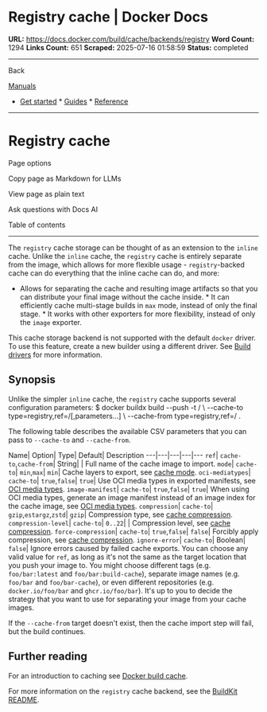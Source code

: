 # Registry cache | Docker Docs

**URL:** https://docs.docker.com/build/cache/backends/registry
**Word Count:** 1294
**Links Count:** 651
**Scraped:** 2025-07-16 01:58:59
**Status:** completed

---

Back

[Manuals](https://docs.docker.com/manuals/)

  * [Get started](https://docs.docker.com/get-started/)   * [Guides](https://docs.docker.com/guides/)   * [Reference](https://docs.docker.com/reference/)

* * *

# Registry cache

Page options

Copy page as Markdown for LLMs

View page as plain text

Ask questions with Docs AI

Table of contents

* * *

The `registry` cache storage can be thought of as an extension to the `inline` cache. Unlike the `inline` cache, the `registry` cache is entirely separate from the image, which allows for more flexible usage - `registry`-backed cache can do everything that the inline cache can do, and more:

  * Allows for separating the cache and resulting image artifacts so that you can distribute your final image without the cache inside.   * It can efficiently cache multi-stage builds in `max` mode, instead of only the final stage.   * It works with other exporters for more flexibility, instead of only the `image` exporter.

This cache storage backend is not supported with the default `docker` driver. To use this feature, create a new builder using a different driver. See [Build drivers](https://docs.docker.com/build/builders/drivers/) for more information.

## Synopsis

Unlike the simpler `inline` cache, the `registry` cache supports several configuration parameters:               $ docker buildx build --push -t <registry>/<image> \       --cache-to type=registry,ref=<registry>/<cache-image>[,parameters...] \       --cache-from type=registry,ref=<registry>/<cache-image> .     

The following table describes the available CSV parameters that you can pass to `--cache-to` and `--cache-from`.

Name| Option| Type| Default| Description   ---|---|---|---|---   `ref`| `cache-to`,`cache-from`| String| | Full name of the cache image to import.   `mode`| `cache-to`| `min`,`max`| `min`| Cache layers to export, see [cache mode](https://docs.docker.com/build/cache/backends/#cache-mode).   `oci-mediatypes`| `cache-to`| `true`,`false`| `true`| Use OCI media types in exported manifests, see [OCI media types](https://docs.docker.com/build/cache/backends/#oci-media-types).   `image-manifest`| `cache-to`| `true`,`false`| `true`| When using OCI media types, generate an image manifest instead of an image index for the cache image, see [OCI media types](https://docs.docker.com/build/cache/backends/#oci-media-types).   `compression`| `cache-to`| `gzip`,`estargz`,`zstd`| `gzip`| Compression type, see [cache compression](https://docs.docker.com/build/cache/backends/#cache-compression).   `compression-level`| `cache-to`| `0..22`| | Compression level, see [cache compression](https://docs.docker.com/build/cache/backends/#cache-compression).   `force-compression`| `cache-to`| `true`,`false`| `false`| Forcibly apply compression, see [cache compression](https://docs.docker.com/build/cache/backends/#cache-compression).   `ignore-error`| `cache-to`| Boolean| `false`| Ignore errors caused by failed cache exports.      You can choose any valid value for `ref`, as long as it's not the same as the target location that you push your image to. You might choose different tags \(e.g. `foo/bar:latest` and `foo/bar:build-cache`\), separate image names \(e.g. `foo/bar` and `foo/bar-cache`\), or even different repositories \(e.g. `docker.io/foo/bar` and `ghcr.io/foo/bar`\). It's up to you to decide the strategy that you want to use for separating your image from your cache images.

If the `--cache-from` target doesn't exist, then the cache import step will fail, but the build continues.

## Further reading

For an introduction to caching see [Docker build cache](https://docs.docker.com/build/cache/).

For more information on the `registry` cache backend, see the [BuildKit README](https://github.com/moby/buildkit#registry-push-image-and-cache-separately).